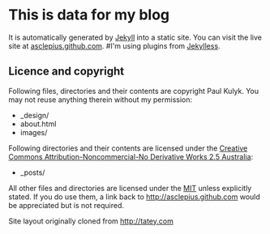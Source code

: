 # This is data for my blog

It is automatically generated by [Jekyll](http://github.com/mojombo/jekyll) into a static site. You can visit the live site at [asclepius.github.com](http://asclepius.github.com). 
#I'm using plugins from [Jekylless](https://github.com/tatey/jekylless).

## Licence and copyright

Following files, directories and their contents are copyright Paul Kulyk. You may not reuse anything therein without my permission:

* _design/
* about.html
* images/

Following directories and their contents are licensed under the [Creative Commons Attribution-Noncommercial-No Derivative Works 2.5 Australia](http://creativecommons.org/licenses/by-nc-nd/2.5/au/):

* _posts/

All other files and directories are licensed under the [MIT](http://www.opensource.org/licenses/mit-license.php) unless explicitly stated. If you do use them, a link back to http://asclepius.github.com would be appreciated but is not required.

Site layout originally cloned from http://tatey.com
